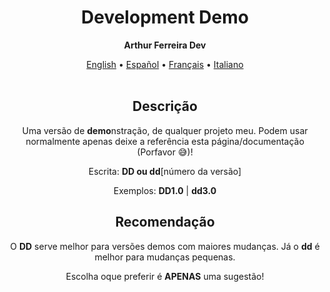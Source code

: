 <h1 align="center">Development Demo</h1>
<p align="center"><strong>Arthur Ferreira Dev</strong></p>

<div align="center">
    <a href="../en-US/demo.md">English</a>
    <span>•</span>
    <a href="../es-ES/demo.md">Español</a>
    <span>•</span>
    <a href="../fr-FR/">Français</a>
    <span>•</span>
    <a href="../it-IT/">Italiano</a>
</div>
<br>

<section align="center">
    <h2>Descrição</h2>
    <p>
        Uma versão de <strong>demo</strong>nstração, de qualquer projeto meu. Podem usar normalmente apenas deixe a referência esta página/documentação (Porfavor &#x1F605;)!
    </p>
    <p>
        Escrita: <strong>DD ou dd</strong>[número da versão]
    </p>
    <p>
        Exemplos: <strong>DD1.0</strong> | <strong>dd3.0</strong>
    </p>
    <h2>Recomendação</h2>
    <p>
        O <strong>DD</strong> serve melhor para versões demos com maiores mudanças. Já o <strong>dd</strong> é melhor para mudanças pequenas.
    </p>
    <p>
        Escolha oque preferir é <strong>APENAS</strong> uma sugestão!
    </p>
</section>
